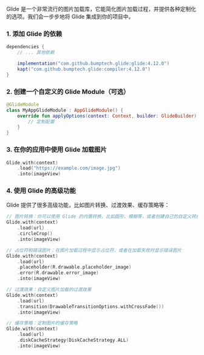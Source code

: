 Glide 是一个非常流行的图片加载库，它能简化图片加载过程，并提供各种定制化的选项。我们会一步步地将 Glide 集成到你的项目中。

### 1. 添加 Glide 的依赖

```gradle
dependencies {
    // ... 其他依赖

    implementation("com.github.bumptech.glide:glide:4.12.0")
    kapt("com.github.bumptech.glide:compiler:4.12.0")
}
```

### 2. 创建一个自定义的 Glide Module（可选）

```kotlin
@GlideModule
class MyAppGlideModule : AppGlideModule() {
    override fun applyOptions(context: Context, builder: GlideBuilder) {
        // 定制配置
    }
}
```

### 3. 在你的应用中使用 Glide 加载图片

```kotlin
Glide.with(context)
    .load("https://example.com/image.jpg")
    .into(imageView)
```

### 4. 使用 Glide 的高级功能

Glide 提供了很多高级功能，比如图片转换、过渡效果、缓存策略等：

```kotlin
// 图片转换：你可以使用 Glide 的内置转换，比如圆形、模糊等，或者创建自己的自定义转换
Glide.with(context)
    .load(url)
    .circleCrop()
    .into(imageView)

// 占位符和错误图片：在图片加载过程中显示占位符，或者在加载失败时显示错误图片
Glide.with(context)
    .load(url)
    .placeholder(R.drawable.placeholder_image)
    .error(R.drawable.error_image)
    .into(imageView)

// 过渡效果：自定义图片加载的过渡效果
Glide.with(context)
    .load(url)
    .transition(DrawableTransitionOptions.withCrossFade())
    .into(imageView)

// 缓存策略：定制图片的缓存策略
Glide.with(context)
    .load(url)
    .diskCacheStrategy(DiskCacheStrategy.ALL)
    .into(imageView)
```
